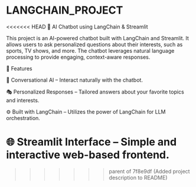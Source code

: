 # LANGCHAIN_PROJECT
<<<<<<< HEAD
🎯 AI Chatbot using LangChain & Streamlit

This project is an AI-powered chatbot built with LangChain and Streamlit. It allows users to ask personalized questions about their interests, such as sports, TV shows, and more. The chatbot leverages natural language processing to provide engaging, context-aware responses.

🚀 Features

💬 Conversational AI – Interact naturally with the chatbot.

🎭 Personalized Responses – Tailored answers about your favorite topics and interests.

⚙️ Built with LangChain – Utilizes the power of LangChain for LLM orchestration.

🌐 Streamlit Interface – Simple and interactive web-based frontend.
=======
>>>>>>> parent of 7f8e9df (Added project description to README)
